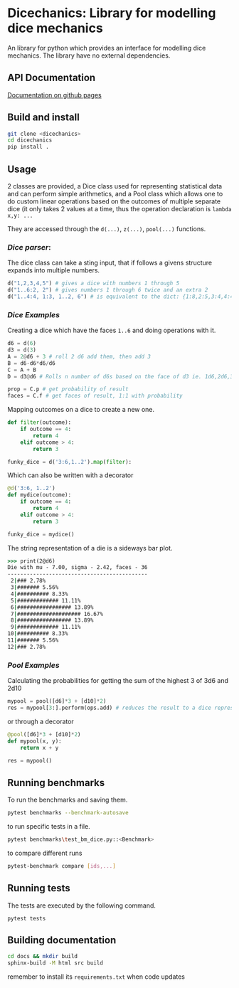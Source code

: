 # Dicechanics: Library for modelling dice mechanics
An library for python which provides an interface for modelling dice mechanics. The library have no external dependencies.

## API Documentation
[Documentation on github pages](https://daplhall.github.io/dicechanics)
## Build and install
```bash
git clone <dicechanics>
cd dicechanics
pip install .
```
## Usage
2 classes are provided, a Dice class used for representing statistical data and can perform simple arithmetics, and a Pool class which allows one to do custom linear operations based on the outcomes of multiple separate dice (it only takes 2 values at a time, thus the operation declaration is `lambda x,y: ...`

They are accessed through the `d(...)`, `z(...)`, `pool(...)` functions.

### *Dice parser*:
The dice class can take a sting input, that if follows a givens structure expands into multiple numbers.
```python
d("1,2,3,4,5") # gives a dice with numbers 1 through 5
d("1..6:2, 2") # gives numbers 1 through 6 twice and an extra 2
d("1..4:4, 1:3, 1..2, 6") # is equivalent to the dict: {1:8,2:5,3:4,4:4,6:1}
```

### *Dice Examples*
Creating a dice which have the faces `1..6` and doing operations with it.
```python
d6 = d(6)
d3 = d(3)
A = 2@d6 + 3 # roll 2 d6 add them, then add 3
B = d6-d6*d6/d6
C = A + B
D = d3@d6 # Rolls n number of d6s based on the face of d3 ie. 1d6,2d6,3d6

prop = C.p # get probability of result
faces = C.f # get faces of result, 1:1 with probability
```
Mapping outcomes on a dice to create a new one.
```python
def filter(outcome):
    if outcome == 4:
        return 4
    elif outcome > 4:
        return 3

funky_dice = d('3:6,1..2').map(filter):
```
Which can also be written with a decorator
```python
@d('3:6, 1..2')
def mydice(outcome):
    if outcome == 4:
        return 4
    elif outcome > 4:
        return 3

funky_dice = mydice()
```
The string representation of a die is a sideways bar plot.
```cmd
>>> print(2@d6)
Die with mu - 7.00, sigma - 2.42, faces - 36
--------------------------------------------
 2|### 2.78%
 3|####### 5.56%
 4|########## 8.33%
 5|############# 11.11%
 6|################# 13.89%
 7|#################### 16.67%
 8|################# 13.89%
 9|############# 11.11%
10|########## 8.33%
11|####### 5.56%
12|### 2.78%
```

### *Pool Examples*
Calculating the probabilities for getting the sum of the highest 3 of 3d6 and 2d10
```python
mypool = pool([d6]*3 + [d10]*2)
res = mypool[3:].perform(ops.add) # reduces the result to a dice representation
```
or through a decorator
```python
@pool([d6]*3 + [d10]*2)
def mypool(x, y):
    return x + y

res = mypool()
```


## Running benchmarks
To run the benchmarks and saving them.
```bash
pytest benchmarks --benchmark-autosave
```
to run specific tests in a file.
```bash
pytest benchmarks\test_bm_dice.py::<Benchmark>
```
to compare different runs
```bash
pytest-benchmark compare [ids,...]
```

## Running tests
The tests are executed by the following command.
```
pytest tests
```

## Building documentation
```bash
cd docs && mkdir build
sphinx-build -M html src build
```
remember to install its `requirements.txt` when code updates